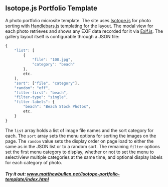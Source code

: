 ## Isotope.js Portfolio Template

A photo portfolio microsite template. The site uses [Isotope.js](http://isotope.metafizzy.co/) for photo sorting with [Handlebars.js](http://handlebarsjs.com/) templating for the layout. The modal view for each photo retrieves and shows any EXIF data recorded for it via [Exif.js](https://github.com/exif-js/exif-js). The gallery layout itself is configurable through a JSON file:

```javascript
{ 
    "list": [
        {
            "file": "100.jpg",
            "category": "beach"
        }, 
        etc.
    ],
    "sort": ["file", "category"],
    "random": "off",
    "filter-first": "beach",
    "filter-type": "single",
    "filter-labels": {
        "beach": "Beach Stock Photos",
        etc.
    }
}
```

The `list` array holds a list of image file names and the sort category for each. The `sort` array sets the menu options for sorting the images on the page. The `random` value sets the display order on page load to either the same as in the JSON list or to a random sort. The remaining `filter` options set the first menu category to display, whether or not to set the menu to select/view multiple categories at the same time, and optional display labels for each category of photo.

##### Try it out: www.matthewbullen.net/isotope-portfolio-template/index.html

